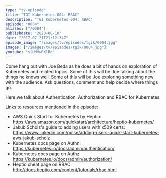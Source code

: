 ```yaml
---
type: "tv-episode"
title: "TGI Kubernetes 004: RBAC"
description: "TGI Kubernetes 004: RBAC"
episode: "0004"
aliases: ["/0004"]
publishdate: "2020-08-10"
date: "2017-07-21T21:12:34Z"
episode_image: "/images/tv/episodes/tgik/0004.jpg"
images: ["/images/tv/episodes/tgik/0004.jpg"]
youtube: "slUMVwRXlRo"
---
```


Come hang out with Joe Beda as he does a bit of hands on exploration of Kubernetes and related topics.  Some of this will be Joe talking about the things he knows well.  Some of this will be Joe exploring something new with the audience.  Ask questions, comment and help decide where things go.

Here we talk about Authentication, Authorization and RBAC for Kubernetes.

Links to resources mentioned in the episode:
* AWS Quick Start for Kubernetes by Heptio: https://aws.amazon.com/quickstart/architecture/heptio-kubernetes/
* Jakub Scholz&#39;s guide to adding users with x509 certs: https://www.linkedin.com/pulse/adding-users-quick-start-kubernetes-aws-jakub-scholz
* Kubernetes docs page on Authn: https://kubernetes.io/docs/admin/authentication/
* Kubernetes docs page on Authz: https://kubernetes.io/docs/admin/authorization/
* Heptio cheat page on RBAC: http://docs.heptio.com/content/tutorials/rbac.html

